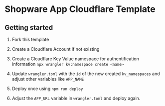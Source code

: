 # Shopware App Cloudflare Template

## Getting started

1. Fork this template

2. Create a Cloudflare Account if not existing

3. Create a Cloudflare Key Value namespace for authentification information `npx wrangler kv:namespace create <name>`

4. Update `wrangler.toml` with the `id` of the new created `kv_namespaces` and adjust other variables like `APP_NAME`

5. Deploy once using `npm run deploy`

6. Adjust the `APP_URL` variable in `wrangler.toml` and deploy again.
